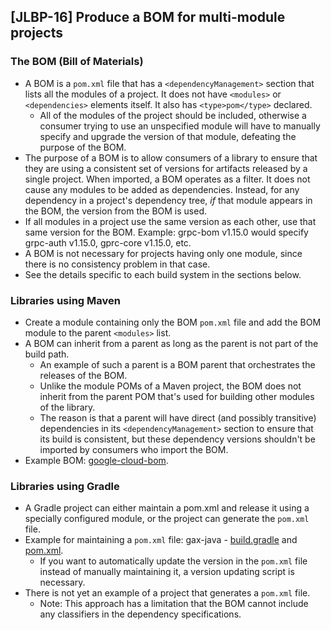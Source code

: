[JLBP-16] Produce a BOM for multi-module projects
-------------------------------------------------

### The BOM (Bill of Materials)

- A BOM is a `pom.xml` file that has a `<dependencyManagement>` section that lists all the modules of a project. It does not have `<modules>` or `<dependencies>` elements itself. It also has `<type>pom</type>` declared.
  - All of the modules of the project should be included, otherwise a consumer trying to use an unspecified module will have to manually specify and upgrade the version of that module, defeating the purpose of the BOM.
- The purpose of a BOM is to allow consumers of a library to ensure that they are using a consistent set of versions for artifacts released by a single project. When imported, a BOM operates as a filter. It does not cause any modules to be added as dependencies. Instead, for any dependency in a project's dependency tree, *if* that module appears in the BOM, the version from the BOM is used.
- If all modules in a project use the same version as each other, use that same version for the BOM. Example: grpc-bom v1.15.0 would specify grpc-auth v1.15.0, gprc-core v1.15.0, etc.
- A BOM is not necessary for projects having only one module, since there is no consistency problem in that case.
- See the details specific to each build system in the sections below.

### Libraries using Maven

- Create a module containing only the BOM `pom.xml` file and add the BOM module to the parent `<modules>` list.
- A BOM can inherit from a parent as long as the parent is not part of the build path.
  - An example of such a parent is a BOM parent that orchestrates the releases of the BOM.
  - Unlike the module POMs of a Maven project, the BOM does not inherit from the parent POM that's used for building other modules of the library.
  - The reason is that a parent will have direct (and possibly transitive) dependencies in its `<dependencyManagement>` section to ensure that its build is consistent, but these dependency versions shouldn't be imported by consumers who import the BOM.
- Example BOM: [google-cloud-bom](https://github.com/GoogleCloudPlatform/google-cloud-java/blob/master/google-cloud-bom/pom.xml).

### Libraries using Gradle

- A Gradle project can either maintain a pom.xml and release it using a specially configured module, or the project can generate the `pom.xml` file.
- Example for maintaining a `pom.xml` file: gax-java - [build.gradle](https://github.com/googleapis/gax-java/blob/master/gax-bom/build.gradle) and [pom.xml](https://github.com/googleapis/gax-java/blob/master/gax-bom/pom.xml).
  - If you want to automatically update the version in the `pom.xml` file instead of manually maintaining it, a version updating script is necessary.
- There is not yet an example of a project that generates a `pom.xml` file.
  - Note: This approach has a limitation that the BOM cannot include any classifiers in the dependency specifications.
